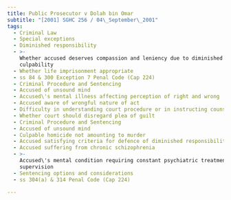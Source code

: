 ```yaml
---
title: Public Prosecutor v Dolah bin Omar
subtitle: "[2001] SGHC 256 / 04\_September\_2001"
tags:
  - Criminal Law
  - Special exceptions
  - Diminished responsibility
  - >-
    Whether accused deserves compassion and leniency due to diminished mental
    culpability
  - Whether life imprisonment appropriate
  - ss 84 & 300 Exception 7 Penal Code (Cap 224)
  - Criminal Procedure and Sentencing
  - Accused of unsound mind
  - Accused\'s mental illness affecting perception of right and wrong
  - Accused aware of wrongful nature of act
  - Difficulty in understanding court procedure or in instructing counsel
  - Whether court should disregard plea of guilt
  - Criminal Procedure and Sentencing
  - Accused of unsound mind
  - Culpable homicide not amounting to murder
  - Accused satisfying criteria for defence of diminished responsibility
  - Accused suffering from chronic schizophrenia
  - >-
    Accused\'s mental condition requiring constant psychiatric treatment and
    supervision
  - Sentencing options and considerations
  - ss 304(a) & 314 Penal Code (Cap 224)

---
```


